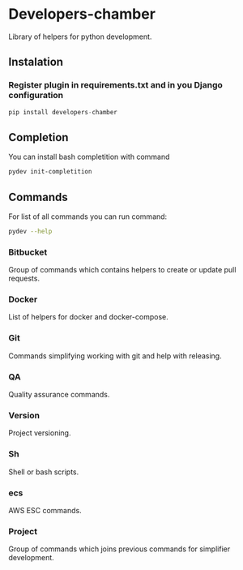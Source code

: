 Developers-chamber
==================

Library of helpers for python development.

Instalation
-----------

### Register plugin in requirements.txt and in you Django configuration

```python
pip install developers-chamber
```

Completion
----------

You can install bash completition with command

```bash
pydev init-completition
```

Commands
--------

For list of all commands you can run command:

```bash
pydev --help
```

### Bitbucket

Group of commands which contains helpers to create or update pull requests.

### Docker

List of helpers for docker and docker-compose.

### Git

Commands simplifying working with git and help with releasing.

### QA

Quality assurance commands.

### Version

Project versioning.

### Sh

Shell or bash scripts.

### ecs

AWS ESC commands.

### Project

Group of commands which joins previous commands for simplifier development.
